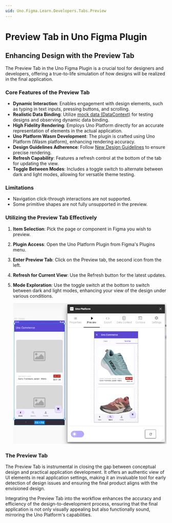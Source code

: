 ```yaml
---
uid: Uno.Figma.Learn.Developers.Tabs.Preview
---
```


# Preview Tab in Uno Figma Plugin

## Enhancing Design with the Preview Tab

The Preview Tab in the Uno Figma Plugin is a crucial tool for designers and developers, offering a true-to-life simulation of how designs will be realized in the final application.

### Core Features of the Preview Tab

- **Dynamic Interaction**: Enables engagement with design elements, such as typing in text inputs, pressing buttons, and scrolling.
- **Realistic Data Binding**: Utilize [mock data (DataContext)](datacontext-tab.md) for testing designs and observing dynamic data binding.
- **High Fidelity Rendering**: Employs Uno Platform directly for an accurate representation of elements in the actual application.
- **Uno Platform Wasm Development**: The plugin is crafted using Uno Platform (Wasm platform), enhancing rendering accuracy.
- **Design Guidelines Adherence**: Follow [New Design Guidelines](../designers/starting-new-design.md) to ensure precise rendering.
- **Refresh Capability**: Features a refresh control at the bottom of the tab for updating the view.
- **Toggle Between Modes**: Includes a toggle switch to alternate between dark and light modes, allowing for versatile theme testing.

### Limitations

- Navigation click-through interactions are not supported.
- Some primitive shapes are not fully unsupported in the preview.

### Utilizing the Preview Tab Effectively

1. **Item Selection**: Pick the page or component in Figma you wish to preview.
2. **Plugin Access**: Open the Uno Platform Plugin from Figma's Plugins menu.
3. **Enter Preview Tab**: Click on the Preview tab, the second icon from the left.
4. **Refresh for Current View**: Use the Refresh button for the latest updates.
5. **Mode Exploration**: Use the toggle switch at the bottom to switch between dark and light modes, enhancing your view of the design under various conditions.

   ![Preview Tab](assets/preview.png)

### The Preview Tab

The Preview Tab is instrumental in closing the gap between conceptual design and practical application development. It offers an authentic view of UI elements in real application settings, making it an invaluable tool for early detection of design issues and ensuring the final product aligns with the envisioned design.

Integrating the Preview Tab into the workflow enhances the accuracy and efficiency of the design-to-development process, ensuring that the final application is not only visually appealing but also functionally sound, mirroring the Uno Platform's capabilities.
